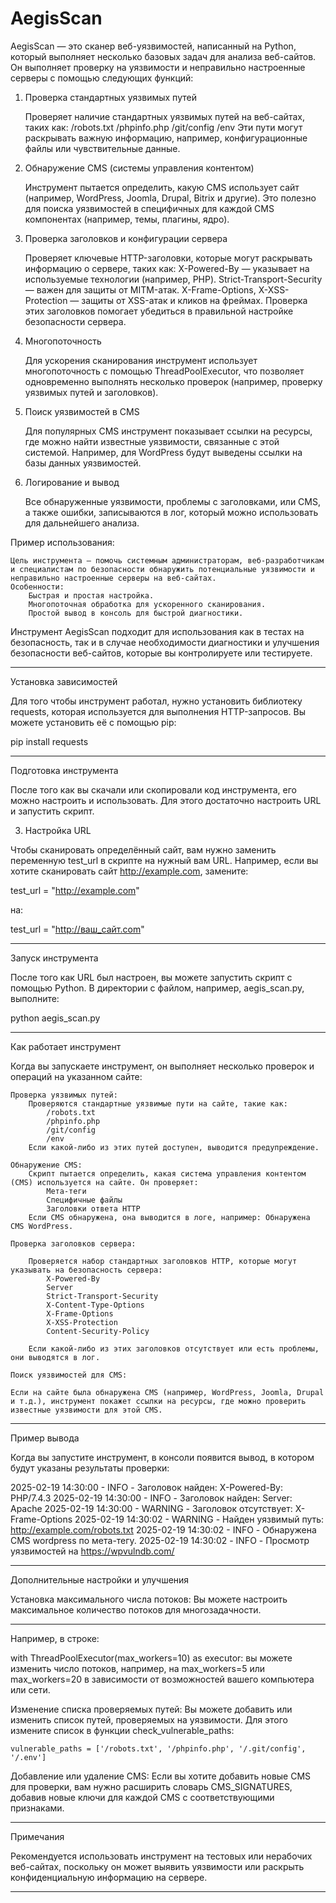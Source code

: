 # AegisScan

AegisScan — это сканер веб-уязвимостей, написанный на Python, который выполняет несколько базовых задач для анализа веб-сайтов. Он выполняет проверку на уязвимости и неправильно настроенные серверы с помощью следующих функций:

1. Проверка стандартных уязвимых путей

    Проверяет наличие стандартных уязвимых путей на веб-сайтах, таких как:
        /robots.txt
        /phpinfo.php
        /git/config
        /env
    Эти пути могут раскрывать важную информацию, например, конфигурационные файлы или чувствительные данные.

2. Обнаружение CMS (системы управления контентом)

    Инструмент пытается определить, какую CMS использует сайт (например, WordPress, Joomla, Drupal, Bitrix и другие).
    Это полезно для поиска уязвимостей в специфичных для каждой CMS компонентах (например, темы, плагины, ядро).

3. Проверка заголовков и конфигурации сервера

    Проверяет ключевые HTTP-заголовки, которые могут раскрывать информацию о сервере, таких как:
        X-Powered-By — указывает на используемые технологии (например, PHP).
        Strict-Transport-Security — важен для защиты от MITM-атак.
        X-Frame-Options, X-XSS-Protection — защиты от XSS-атак и кликов на фреймах.
    Проверка этих заголовков помогает убедиться в правильной настройке безопасности сервера.

4. Многопоточность

   Для ускорения сканирования инструмент использует многопоточность с помощью ThreadPoolExecutor, что позволяет одновременно выполнять несколько проверок (например, проверку уязвимых путей и заголовков).

5. Поиск уязвимостей в CMS

   Для популярных CMS инструмент показывает ссылки на ресурсы, где можно найти известные уязвимости, связанные с этой системой. Например, для WordPress будут выведены ссылки на базы данных уязвимостей.

6. Логирование и вывод

   Все обнаруженные уязвимости, проблемы с заголовками, или CMS, а также ошибки, записываются в лог, который можно использовать для дальнейшего анализа.

Пример использования:

    Цель инструмента — помочь системным администраторам, веб-разработчикам и специалистам по безопасности обнаружить потенциальные уязвимости и неправильно настроенные серверы на веб-сайтах.
    Особенности:
        Быстрая и простая настройка.
        Многопоточная обработка для ускоренного сканирования.
        Простой вывод в консоль для быстрой диагностики.

Инструмент AegisScan подходит для использования как в тестах на безопасность, так и в случае необходимости диагностики и улучшения безопасности веб-сайтов, которые вы контролируете или тестируете.

-----

Установка зависимостей

Для того чтобы инструмент работал, нужно установить библиотеку requests, которая используется для выполнения HTTP-запросов. Вы можете установить её с помощью pip:

pip install requests

------

Подготовка инструмента

После того как вы скачали или скопировали код инструмента, его можно настроить и использовать. Для этого достаточно настроить URL и запустить скрипт.

3. Настройка URL

Чтобы сканировать определённый сайт, вам нужно заменить переменную test_url в скрипте на нужный вам URL. Например, если вы хотите сканировать сайт http://example.com, замените:

test_url = "http://example.com"

на:

test_url = "http://ваш_сайт.com"

-----

Запуск инструмента

После того как URL был настроен, вы можете запустить скрипт с помощью Python. В директории с файлом, например, aegis_scan.py, выполните:

python aegis_scan.py

------

Как работает инструмент

Когда вы запускаете инструмент, он выполняет несколько проверок и операций на указанном сайте:

    Проверка уязвимых путей:
        Проверяются стандартные уязвимые пути на сайте, такие как:
            /robots.txt
            /phpinfo.php
            /git/config
            /env
        Если какой-либо из этих путей доступен, выводится предупреждение.

    Обнаружение CMS:
        Скрипт пытается определить, какая система управления контентом (CMS) используется на сайте. Он проверяет:
            Мета-теги
            Специфичные файлы
            Заголовки ответа HTTP
        Если CMS обнаружена, она выводится в логе, например: Обнаружена CMS WordPress.

    Проверка заголовков сервера:
    
        Проверяется набор стандартных заголовков HTTP, которые могут указывать на безопасность сервера:
            X-Powered-By
            Server
            Strict-Transport-Security
            X-Content-Type-Options
            X-Frame-Options
            X-XSS-Protection
            Content-Security-Policy
            
        Если какой-либо из этих заголовков отсутствует или есть проблемы, они выводятся в лог.

    Поиск уязвимостей для CMS:
    
    Если на сайте была обнаружена CMS (например, WordPress, Joomla, Drupal и т.д.), инструмент покажет ссылки на ресурсы, где можно проверить известные уязвимости для этой CMS.

------

Пример вывода

Когда вы запустите инструмент, в консоли появится вывод, в котором будут указаны результаты проверки:

2025-02-19 14:30:00 - INFO - Заголовок найден: X-Powered-By: PHP/7.4.3
2025-02-19 14:30:00 - INFO - Заголовок найден: Server: Apache
2025-02-19 14:30:00 - WARNING - Заголовок отсутствует: X-Frame-Options
2025-02-19 14:30:02 - WARNING - Найден уязвимый путь: http://example.com/robots.txt
2025-02-19 14:30:02 - INFO - Обнаружена CMS wordpress по мета-тегу.
2025-02-19 14:30:02 - INFO - Просмотр уязвимостей на https://wpvulndb.com/

------

Дополнительные настройки и улучшения

Установка максимального числа потоков: Вы можете настроить максимальное количество потоков для многозадачности. 

-----

Например, в строке:

with ThreadPoolExecutor(max_workers=10) as executor: вы можете изменить число потоков, например, на max_workers=5 или max_workers=20 в зависимости от возможностей вашего компьютера или сети.

Изменение списка проверяемых путей: Вы можете добавить или изменить список путей, проверяемых на уязвимости. Для этого измените список в функции check_vulnerable_paths:

    vulnerable_paths = ['/robots.txt', '/phpinfo.php', '/.git/config', '/.env']

Добавление или удаление CMS: Если вы хотите добавить новые CMS для проверки, вам нужно расширить словарь CMS_SIGNATURES, добавив новые ключи для каждой CMS с соответствующими признаками.

-----

Примечания

Рекомендуется использовать инструмент на тестовых или нерабочих веб-сайтах, поскольку он может выявить уязвимости или раскрыть конфиденциальную информацию на сервере.

-----


